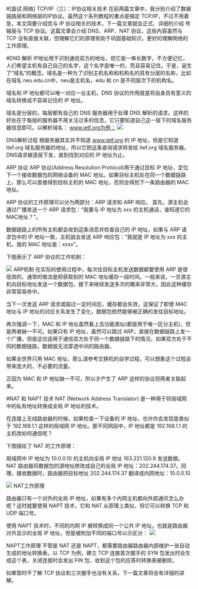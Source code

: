 #[面试∙网络] TCP/IP（三）：IP协议相关技术
在前两篇文章中，我分别介绍了数据链路层和网络层的IP协议。虽然这个系列教程的重点是搞定 TCP/IP，不过不用着急，本文简要介绍完与 IP 协议相关的技术，下一篇文章就会正式、详细的介绍 传输层与 TCP 协议。这篇文章会介绍 DNS、ARP、NAT 协议，这些内容虽然与 TCP 没有直接关联，但理解它们的原理有助于巩固基础知识，更好的理解网络的工作原理。

#DNS 解析
IP地址用于识别通信双方的地址，但它是一串长数字，不方便记忆，人们希望主机有自己自己的名字，这个名字是唯一的，而且容易记住。于是，诞生了“域名”的概念。域名是一种为了识别主机名称和机构名的具有分层的名称，比如在域名 neu.edu.cn中，neu是主机名，edu 和 cn 是不同层次下的机构名。

域名和 IP 地址都可以唯一对应一台主机，DNS 协议的作用就是将自身具有意义的域名转换成不容易记住的 IP 地址。

域名是分层的，每层都有自己的 DNS 服务器用于处理 DNS 解析的请求。这样的好处在于每层的服务器不用关注过多的信息，它只要知道自己这一层下的域名服务器信息即可。以解析域名： www.ietf.org为例：
![](http://upload-images.jianshu.io/upload_images/1171077-fee307f330da613b.png?imageMogr2/auto-orient/strip%7CimageView2/2/w/1240)

DNS解析过程
根服务器其实并不知道 www.ietf.org 的 IP 地址，但是它知道 itef.org 域名服务器的地址，所以它把这条查询请求转发给 itef.org 域名服务器。DNS请求被逐层下发，直到找到对应的 IP 地址为止。

ARP 协议
ARP 协议(Address Resolution Protocol)用于通过目标 IP 地址，定位下一个接收数据包的网络设备的 MAC 地址。如果目标主机处在同一个数据链路上，那么可以直接得到目标主机的 MAC 地址，否则会得到下一条路由器的 MAC 地址。

ARP 协议的工作原理可以分为两部分：ARP 请求和 ARP 响应。 首先，源主机会通过广播发送一个 ARP 请求包：“我要与 IP 地址为 xxx 的主机通话，谁知道它的 MAC地址？”。

数据链路上的所有主机都会收到这条消息并检查自己的 IP 地址，如果与 ARP 请求包中的 IP 地址一致，主机就会发送 ARP 响应包：“我就是 IP 地址为 xxx 的主机，我的 MAC 地址是：xxxx”。

下图表示了 ARP 协议的工作机制：

![](http://upload-images.jianshu.io/upload_images/1171077-51bfbcfa875295d3.png?imageMogr2/auto-orient/strip%7CimageView2/2/w/1240)
ARP机制
在实际的使用过程中，每次往目标主机发送数据都要使用 ARP 是很低效的，通常的做法是把获取到的 MAC 地址缓存一段时间。一般来说，一旦源主机向目标地址发送一个数据包，接下来继续发送多次的概率非常大，因此这种缓存非常容易命中。

当下一次发送 ARP 请求或超过一定时间后，缓存都会失效，这保证了即使 MAC 地址与 IP 地址的对应关系发生了变化，数据包依然能够被正确的发往目标地址。

再次强调一下，MAC 和 IP 地址虽然看上去功能类似(都是用于唯一区分主机)，但是两者缺一不可。如果只有 IP 地址，虽然可以跳过 ARP，直接在数据链路上发一个广播，但是这仅适用于通信双方处于同一个数据链路下的情况。如果双方处于不同的数据链路，数据报无法穿透中间的路由器。

如果全世界只用 MAC 地址，那么请参考交换机的自学过程，可以想象这个过程会带来庞大的，不必要的流量。

正因为 MAC 和 IP 地址缺一不可，所以才产生了 ARP 这样的协议将两者关联起来。

#NAT 和 NAPT 技术
NAT (Network Address Translator) 是一种用于将局域网中的私有地址转换成全局 IP 地址的技术。

在连接上无线路由器的时候，如果检查一下设备的 IP 地址，也许你会发现是类似于 192.168.1.1 这样的局域网 IP 地址。那不同网段中，IP 地址都是 192.168.1.1 的主机改如何通信呢？

下图描绘了 NAT 的工作原理：

局域网中 IP 地址为 10.0.0.10 的主机向全局 IP 地址 163.221.120.9 发送数据。NAT 路由器将数据包的源地址修改成自己的全局 IP 地址：202.244.174.37。同理，接收数据时，路由器把目标地址 202.244.174.37 翻译成内网地址：10.0.0.10

![](http://upload-images.jianshu.io/upload_images/1171077-e8540d2e539e72c5.png?imageMogr2/auto-orient/strip%7CimageView2/2/w/1240)
NAT工作原理

路由器只有一个对外的全局 IP 地址，如果有多个内网主机都向外部通讯怎么办呢？这时就要使用 NAPT 技术，它和 NAT 从原理上类似，但它可以转换 TCP 和 UDP 端口号。

使用 NAPT 技术时，不同的内网 IP 被转换成同一个公共 IP 地址，也就是路由器对外显示的全局 IP 地址，但是被附加不同的端口号以示区分：
![](http://upload-images.jianshu.io/upload_images/1171077-7f9ad0357a5ba4d4.png?imageMogr2/auto-orient/strip%7CimageView2/2/w/1240)

NAPT工作原理
不管是 NAT 还是 NAPT，都需要路由器路由器内部维护一张自动生成的地址转换表。以 TCP 为例，建立 TCP 连接首次握手的 SYN 包发出时会生成这个表，关闭连接时会发出 FIN 包，收到这个包的应答时转换表被删除。

如果暂时不了解 TCP 协议和三次握手也没有关系，下一篇文章将会有详细的讲解。

